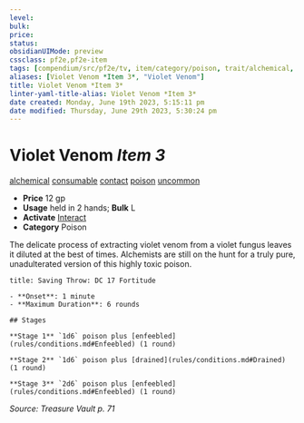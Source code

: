 ```yaml
---
level:
bulk:
price:
status:
obsidianUIMode: preview
cssclass: pf2e,pf2e-item
tags: [compendium/src/pf2e/tv, item/category/poison, trait/alchemical, trait/consumable, trait/contact, trait/poison, trait/uncommon]
aliases: [Violet Venom *Item 3*, "Violet Venom"]
title: Violet Venom *Item 3*
linter-yaml-title-alias: Violet Venom *Item 3*
date created: Monday, June 19th 2023, 5:15:11 pm
date modified: Thursday, June 29th 2023, 5:30:24 pm
---
```


# Violet Venom *Item 3*

[alchemical](rules/traits/alchemical.md) [consumable](rules/traits/consumable.md) [contact](rules/traits/contact.md) [poison](rules/traits/poison.md) [uncommon](rules/traits/uncommon.md)  

- **Price** 12 gp
- **Usage** held in 2 hands; **Bulk** L
- **Activate** [Interact](rules/actions/interact.md)
- **Category** Poison

The delicate process of extracting violet venom from a violet fungus leaves it diluted at the best of times. Alchemists are still on the hunt for a truly pure, unadulterated version of this highly toxic poison.

```ad-inline-affliction
title: Saving Throw: DC 17 Fortitude

- **Onset**: 1 minute
- **Maximum Duration**: 6 rounds

## Stages

**Stage 1** `1d6` poison plus [enfeebled](rules/conditions.md#Enfeebled) (1 round)

**Stage 2** `1d6` poison plus [drained](rules/conditions.md#Drained) (1 round)

**Stage 3** `2d6` poison plus [enfeebled](rules/conditions.md#Enfeebled) (1 round)
```

*Source: Treasure Vault p. 71*
